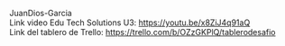 JuanDios-Garcia  
Link video Edu Tech Solutions U3: https://youtu.be/x8ZiJ4q91aQ  
Link del tablero de Trello: https://trello.com/b/OZzGKPlQ/tablerodesafio  
